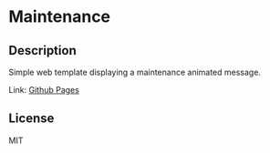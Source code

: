 # Maintenance

## Description

Simple web template displaying a maintenance animated message.

Link: [Github Pages](https://arthurfauq.github.io/maintenance/)

## License

MIT
